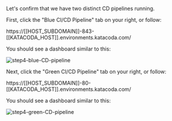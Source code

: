 Let's confirm that we have two distinct CD pipelines running.

First, click the "Blue CI/CD Pipeline" tab on your right, or follow:

https://[[HOST_SUBDOMAIN]]-843-[[KATACODA_HOST]].environments.katacoda.com/

You should see a dashboard similar to this:

![step4-blue-CD-pipeline](/manuelpais/courses/treating-your-pipeline-as-a-product/05-blue-green-updates/assets/step4-blue-CD-pipeline.png)

Next, click the "Green CI/CD Pipeline" tab on your right, or follow:

https://[[HOST_SUBDOMAIN]]-80-[[KATACODA_HOST]].environments.katacoda.com/

You should see a dashboard similar to this:

![step4-green-CD-pipeline](/manuelpais/courses/treating-your-pipeline-as-a-product/05-blue-green-updates/assets/step4-green-CD-pipeline.png)
